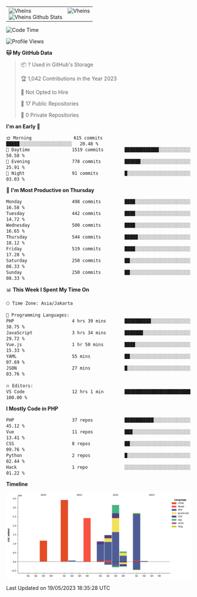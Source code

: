 <table>
  <tr>
    <td valign="top">
      <img src="https://github-readme-streak-stats.herokuapp.com/?user=Vheins&" alt="Vheins" /><br/>
      <img src="https://github-readme-stats.vercel.app/api?username=vheins&count_private=true&show_icons=true" alt="Vheins Github Stats">
    </td>
    <td valign="top">
      <img src="https://github-readme-stats.vercel.app/api/top-langs/?username=Vheins&count_private=true" alt="Vheins" /><br/>
    </td>
  </tr>
</table>

<!--START_SECTION:waka-->
![Code Time](http://img.shields.io/badge/Code%20Time-189%20hrs%2036%20mins-blue)

![Profile Views](http://img.shields.io/badge/Profile%20Views-0-blue)

**🐱 My GitHub Data** 

> 📦 ? Used in GitHub's Storage 
 > 
> 🏆 1,042 Contributions in the Year 2023
 > 
> 🚫 Not Opted to Hire
 > 
> 📜 17 Public Repositories 
 > 
> 🔑 0 Private Repositories 
 > 
**I'm an Early 🐤** 

```text
🌞 Morning                615 commits         █████░░░░░░░░░░░░░░░░░░░░   20.48 % 
🌆 Daytime                1519 commits        █████████████░░░░░░░░░░░░   50.58 % 
🌃 Evening                778 commits         ██████░░░░░░░░░░░░░░░░░░░   25.91 % 
🌙 Night                  91 commits          █░░░░░░░░░░░░░░░░░░░░░░░░   03.03 % 
```
📅 **I'm Most Productive on Thursday** 

```text
Monday                   498 commits         ████░░░░░░░░░░░░░░░░░░░░░   16.58 % 
Tuesday                  442 commits         ████░░░░░░░░░░░░░░░░░░░░░   14.72 % 
Wednesday                500 commits         ████░░░░░░░░░░░░░░░░░░░░░   16.65 % 
Thursday                 544 commits         █████░░░░░░░░░░░░░░░░░░░░   18.12 % 
Friday                   519 commits         ████░░░░░░░░░░░░░░░░░░░░░   17.28 % 
Saturday                 250 commits         ██░░░░░░░░░░░░░░░░░░░░░░░   08.33 % 
Sunday                   250 commits         ██░░░░░░░░░░░░░░░░░░░░░░░   08.33 % 
```


📊 **This Week I Spent My Time On** 

```text
🕑︎ Time Zone: Asia/Jakarta

💬 Programming Languages: 
PHP                      4 hrs 39 mins       ██████████░░░░░░░░░░░░░░░   38.75 % 
JavaScript               3 hrs 34 mins       ███████░░░░░░░░░░░░░░░░░░   29.72 % 
Vue.js                   1 hr 50 mins        ████░░░░░░░░░░░░░░░░░░░░░   15.33 % 
YAML                     55 mins             ██░░░░░░░░░░░░░░░░░░░░░░░   07.69 % 
JSON                     27 mins             █░░░░░░░░░░░░░░░░░░░░░░░░   03.76 % 

🔥 Editors: 
VS Code                  12 hrs 1 min        █████████████████████████   100.00 % 
```

**I Mostly Code in PHP** 

```text
PHP                      37 repos            ███████████░░░░░░░░░░░░░░   45.12 % 
Vue                      11 repos            ███░░░░░░░░░░░░░░░░░░░░░░   13.41 % 
CSS                      8 repos             ██░░░░░░░░░░░░░░░░░░░░░░░   09.76 % 
Python                   2 repos             █░░░░░░░░░░░░░░░░░░░░░░░░   02.44 % 
Hack                     1 repo              ░░░░░░░░░░░░░░░░░░░░░░░░░   01.22 % 
```



**Timeline**

![Lines of Code chart](https://raw.githubusercontent.com/vheins/vheins/main/assets/bar_graph.png)


 Last Updated on 19/05/2023 18:35:28 UTC
<!--END_SECTION:waka-->
